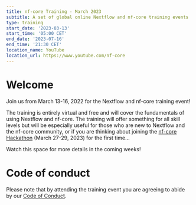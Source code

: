 ```yaml
---
title: nf-core Training - March 2023
subtitle: A set of global online Nextflow and nf-core training events
type: training
start_date: '2023-03-13'
start_time: '05:00 CET'
end_date: '2023-07-16'
end_time: '21:30 CET'
location_name: YouTube
location_url: https://www.youtube.com/nf-core
---
```


# Welcome

Join us from March 13-16, 2022 for the Nextflow and nf-core training event!

The training is entirely virtual and free and will cover the fundamentals of using Nextflow and nf-core. The training will offer something for all skill levels but will be especially useful for those who are new to Nextflow and the nf-core community, or if you are thinking about joining the [nf-core Hackathon](https://nf-co.re/events/2023/hackathon-march-2023) (March 27-29, 2023) for the first time...

Watch this space for more details in the coming weeks!

# Code of conduct

Please note that by attending the training event you are agreeing to abide by our [Code of Conduct](https://nf-co.re/code_of_conduct).
